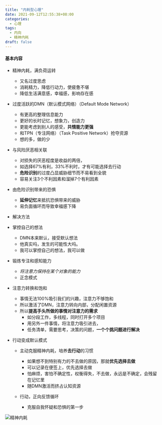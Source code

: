 ```yaml
---
title: "内耗型心理"
date: 2021-09-12T12:55:38+08:00
categories:
  - 心理
tags:
  - 内向
  - 精神内耗
draft: false
---
```


#### 基本内容

 + 精神内耗，满负荷运转
    + 又名过度思虑
    + 消耗精力，降低行动力，使疲惫不堪
    + 降低生活满意感，幸福感，影响存在感

+ 过度活跃的DMN（默认模式网络）（Default Mode Network）

  + 有更高的整理信息能力
  + 更好的长时记忆，想象力，创造力
  + 更能考虑到别人的感受，**共情能力更强**
  + 和TPN（专注网络）（Task Positive Network）抢夺资源
  + 想的多，做的少

+ 与风险厌恶相关联

  + 对损失的厌恶程度是收益的两倍，
  + 如选择67%有利，33%不利时，才有可能选择去行动
  + **危险识别**的过度凸显威胁细节而不易看到全貌
  + 容易关注3个不利因素和溜掉7个有利因素

+ 由危险识别带来的恐惧

  + **延伸记忆**来抵抗恐惧带来的威胁
  + 易负面循环而导致幸福感下降

+ 解决方法

+ 掌控自己的想法

  + DMN本来默认，接受默认想法
  + 他真实吗，发生的可能性大吗。
  + 我可以掌控自己的想法，我可以做

+ 锻炼专注和感知能力

  + *将注意力保持在某个对象的能力*
  + 正念模式

+ 注意力转换和饱和

  + 事情无法100%吸引我们的兴趣，注意力不够饱和
  + 所以激活了DMN，注意力转向内部，分配闲置资源
  + 所以**提高手头所做的事情对注意力的需求**
    + 如分段工作，多线程，同时打开多个项目
    + 用另外一件事情，将注意力吸引进去，
    + 任务清单，需要思考，决策的问题，**一个个挑问题进行解决**

+ 行动变成默认模式

  + 主动克服精神内耗，培养**去行动**的习惯

    + 如果想不到特别有力的不去做的原因，那就**优先选择去做**
    + 可以记录在便签上，优先选择去做
    + 怕麻烦，害怕不确定性，权衡得失，不去做，永远是不确定，会残留在记忆里
    + 随DMN激活而挤占认知资源

  + 行动，正向反馈循环

    + 克服自我怀疑和恐惧的第一步

      

![精神内耗](/picture/2021/09/20210912133730.jpg)

